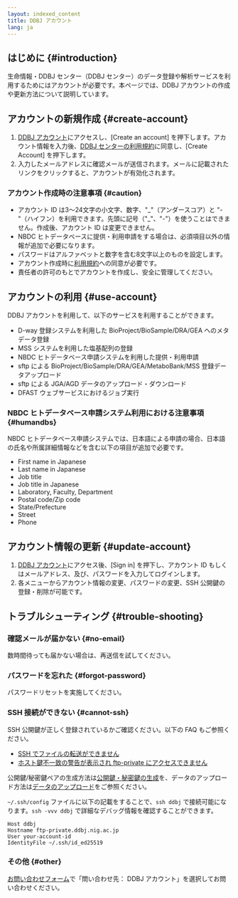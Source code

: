 ```yaml
---
layout: indexed_content
title: DDBJ アカウント
lang: ja
---
```


## はじめに {#introduction}

生命情報・DDBJ センター（DDBJ センター）のデータ登録や解析サービスを利用するためにはアカウントが必要です。本ページでは、DDBJ アカウントの作成や更新方法について説明しています。

## アカウントの新規作成 {#create-account}

1. [DDBJ アカウント](https://accounts.ddbj.nig.ac.jp)にアクセスし、\[Create an account\] を押下します。アカウント情報を入力後、[DDBJ センターの利用規約](/policies.html)に同意し、\[Create Account\] を押下します。
2. 入力したメールアドレスに確認メールが送信されます。メールに記載されたリンクをクリックすると、アカウントが有効化されます。

### アカウント作成時の注意事項 {#caution}

- アカウント ID は3～24文字の小文字、数字、"\_"（アンダースコア）と "-"（ハイフン）を利用できます。先頭に記号（"\_"、"-"）を使うことはできません。作成後、アカウント ID は変更できません。
- NBDC ヒトデータベースに提供・利用申請をする場合は、必須項目以外の情報が追加で必要になります。
- パスワードはアルファベットと数字を含む8文字以上のものを設定します。
- アカウント作成時に[利用規約](/policies.html)への同意が必要です。
- 責任者の許可のもとでアカウントを作成し、安全に管理してください。

## アカウントの利用 {#use-account}

DDBJ アカウントを利用して、以下のサービスを利用することができます。  
- D-way 登録システムを利用した BioProject/BioSample/DRA/GEA へのメタデータ登録
- MSS システムを利用した塩基配列の登録
- NBDC ヒトデータベース申請システムを利用した提供・利用申請
- sftp による BioProject/BioSample/DRA/GEA/MetaboBank/MSS 登録データアップロード
- sftp による JGA/AGD データのアップロード・ダウンロード
- DFAST ウェブサービスにおけるジョブ実行

### NBDC ヒトデータベース申請システム利用における注意事項 {#humandbs}

NBDC ヒトデータベース申請システムでは、日本語による申請の場合、日本語の氏名や所属詳細情報などを含む以下の項目が追加で必要です。    
- First name in Japanese
- Last name in Japanese
- Job title
- Job title in Japanese
- Laboratory, Faculty, Department
- Postal code/Zip code
- State/Prefecture
- Street
- Phone

## アカウント情報の更新 {#update-account}

1. [DDBJ アカウント](https://accounts.ddbj.nig.ac.jp)にアクセス後、\[Sign in\] を押下し、アカウント ID もしくはメールアドレス、及び、パスワードを入力してログインします。
2. 各メニューからアカウント情報の変更、パスワードの変更、SSH 公開鍵の登録・削除が可能です。

## トラブルシューティング {#trouble-shooting}

### 確認メールが届かない {#no-email}

数時間待っても届かない場合は、再送信を試してください。

### パスワードを忘れた {#forgot-password}

パスワードリセットを実施してください。

### SSH 接続ができない {#cannot-ssh}

SSH 公開鍵が正しく登録されているかご確認ください。以下の FAQ もご参照ください。

- [SSH でファイルの転送ができません](/faq/ja/scp.html)
- [ホスト鍵不一致の警告が表示され ftp-private にアクセスできません](/faq/ja/known-hosts.html)

公開鍵/秘密鍵ペアの生成方法は[公開鍵・秘密鍵の生成](/key.html)を、データのアップロード方法は[データのアップロード](/upload.html)をご参照ください。  

`~/.ssh/config` ファイルに以下の記載をすることで、`ssh ddbj` で接続可能になります。`ssh -vvv ddbj` で詳細なデバッグ情報を確認することができます。 

```
Host ddbj
Hostname ftp-private.ddbj.nig.ac.jp
User your-account-id
IdentityFile ~/.ssh/id_ed25519
```

### その他 {#other}

[お問い合わせフォーム](/contact-ddbj.html)で「問い合わせ先： DDBJ アカウント」を選択してお問い合わせください。
